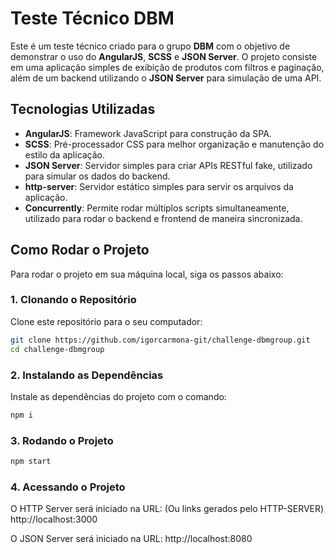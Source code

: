 # Teste Técnico DBM

Este é um teste técnico criado para o grupo **DBM** com o objetivo de demonstrar o uso do **AngularJS**, **SCSS** e **JSON Server**. O projeto consiste em uma aplicação simples de exibição de produtos com filtros e paginação, além de um backend utilizando o **JSON Server** para simulação de uma API.

## Tecnologias Utilizadas

- **AngularJS**: Framework JavaScript para construção da SPA.
- **SCSS**: Pré-processador CSS para melhor organização e manutenção do estilo da aplicação.
- **JSON Server**: Servidor simples para criar APIs RESTful fake, utilizado para simular os dados do backend.
- **http-server**: Servidor estático simples para servir os arquivos da aplicação.
- **Concurrently**: Permite rodar múltiplos scripts simultaneamente, utilizado para rodar o backend e frontend de maneira sincronizada.

## Como Rodar o Projeto

Para rodar o projeto em sua máquina local, siga os passos abaixo:

### 1. Clonando o Repositório

Clone este repositório para o seu computador:

```bash
git clone https://github.com/igorcarmona-git/challenge-dbmgroup.git
cd challenge-dbmgroup
```

### 2. Instalando as Dependências

Instale as dependências do projeto com o comando:

```bash
npm i
```

### 3. Rodando o Projeto

```bash
npm start
```

### 4. Acessando o Projeto

O HTTP Server será iniciado na URL: (Ou links gerados pelo HTTP-SERVER)
http://localhost:3000

O JSON Server será iniciado na URL:
http://localhost:8080
